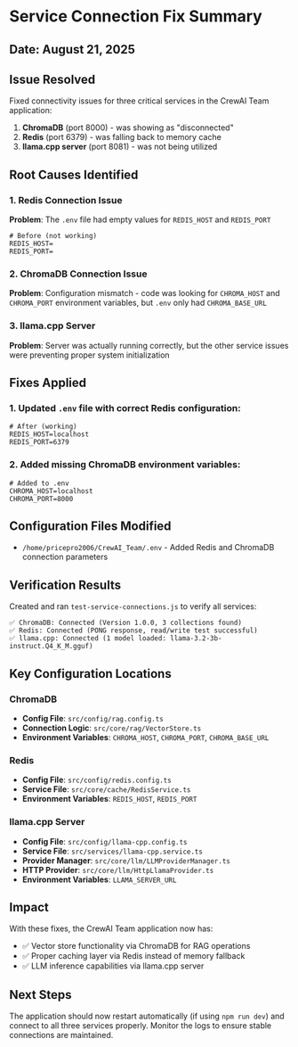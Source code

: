 # Service Connection Fix Summary

## Date: August 21, 2025

## Issue Resolved
Fixed connectivity issues for three critical services in the CrewAI Team application:
1. **ChromaDB** (port 8000) - was showing as "disconnected"
2. **Redis** (port 6379) - was falling back to memory cache
3. **llama.cpp server** (port 8081) - was not being utilized

## Root Causes Identified

### 1. Redis Connection Issue
**Problem**: The `.env` file had empty values for `REDIS_HOST` and `REDIS_PORT`
```env
# Before (not working)
REDIS_HOST=
REDIS_PORT=
```

### 2. ChromaDB Connection Issue  
**Problem**: Configuration mismatch - code was looking for `CHROMA_HOST` and `CHROMA_PORT` environment variables, but `.env` only had `CHROMA_BASE_URL`

### 3. llama.cpp Server
**Problem**: Server was actually running correctly, but the other service issues were preventing proper system initialization

## Fixes Applied

### 1. Updated `.env` file with correct Redis configuration:
```env
# After (working)
REDIS_HOST=localhost
REDIS_PORT=6379
```

### 2. Added missing ChromaDB environment variables:
```env
# Added to .env
CHROMA_HOST=localhost
CHROMA_PORT=8000
```

## Configuration Files Modified
- `/home/pricepro2006/CrewAI_Team/.env` - Added Redis and ChromaDB connection parameters

## Verification Results
Created and ran `test-service-connections.js` to verify all services:

```
✅ ChromaDB: Connected (Version 1.0.0, 3 collections found)
✅ Redis: Connected (PONG response, read/write test successful)  
✅ llama.cpp: Connected (1 model loaded: llama-3.2-3b-instruct.Q4_K_M.gguf)
```

## Key Configuration Locations

### ChromaDB
- **Config File**: `src/config/rag.config.ts`
- **Connection Logic**: `src/core/rag/VectorStore.ts`
- **Environment Variables**: `CHROMA_HOST`, `CHROMA_PORT`, `CHROMA_BASE_URL`

### Redis
- **Config File**: `src/config/redis.config.ts`
- **Service File**: `src/core/cache/RedisService.ts`
- **Environment Variables**: `REDIS_HOST`, `REDIS_PORT`

### llama.cpp Server
- **Config File**: `src/config/llama-cpp.config.ts`
- **Service File**: `src/services/llama-cpp.service.ts`
- **Provider Manager**: `src/core/llm/LLMProviderManager.ts`
- **HTTP Provider**: `src/core/llm/HttpLlamaProvider.ts`
- **Environment Variables**: `LLAMA_SERVER_URL`

## Impact
With these fixes, the CrewAI Team application now has:
- ✅ Vector store functionality via ChromaDB for RAG operations
- ✅ Proper caching layer via Redis instead of memory fallback
- ✅ LLM inference capabilities via llama.cpp server

## Next Steps
The application should now restart automatically (if using `npm run dev`) and connect to all three services properly. Monitor the logs to ensure stable connections are maintained.